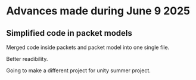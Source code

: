 # Advances made during June 9 2025

## Simplified code in packet models
Merged code inside packets and packet model into one single file.

Better readibility.

Going to make a different project for unity summer project.
